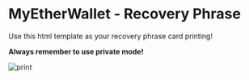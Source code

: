 # MyEtherWallet - Recovery Phrase

Use this html template as your recovery phrase card printing!

**Always remember to use private mode!**

![print](https://i.imgur.com/NWot4XB.png "Print preview")